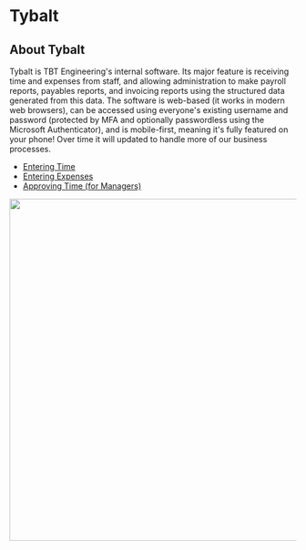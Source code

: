 # Tybalt

## About Tybalt

Tybalt is TBT Engineering's internal software. Its major feature is receiving time and expenses from staff, and allowing administration to make payroll reports, payables reports, and invoicing reports using the structured data generated from this data. The software is web-based (it works in modern web browsers), can be accessed using everyone's existing username and password (protected by MFA and optionally passwordless using the Microsoft Authenticator), and is mobile-first, meaning it's fully featured on your phone! Over time it will updated to handle more of our business processes.

* [Entering Time](https://github.com/stamler/tbte-docs/blob/master/tybalt-entering-time.md)
* [Entering Expenses](https://github.com/stamler/tbte-docs/blob/master/tybalt-entering-expenses.md)
* [Approving Time (for Managers)](https://github.com/stamler/tbte-docs/blob/master/tybalt-approving-time.md)

<p align="center">
  <img width="600px" src="https://github.com/stamler/tbte-docs/blob/master/tybalt-images/home.png">
</p>
